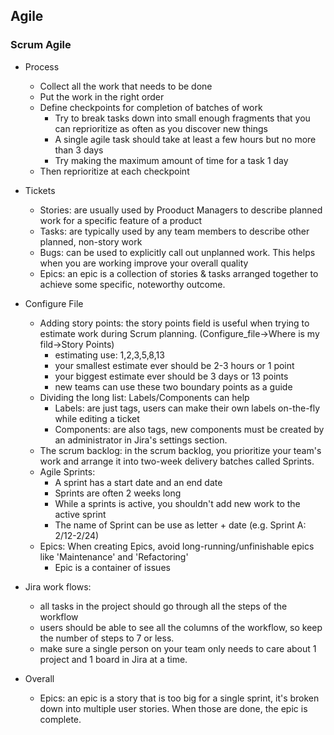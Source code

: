 ## Agile

### Scrum Agile
* Process
    * Collect all the work that needs to be done
    * Put the work in the right order
    * Define checkpoints for completion of batches of work
        * Try to break tasks down into small enough fragments that you can reprioritize as often as you discover new things
        * A single agile task should take at least a few hours but no more than 3 days
        * Try making the maximum amount of time for a task 1 day
    * Then reprioritize at each checkpoint

* Tickets
    * Stories: are usually used by Prooduct Managers to describe planned work for a specific feature of a product       
    * Tasks: are typically used by any team members to describe other planned, non-story work
    * Bugs: can be used to explicitly call out unplanned work. This helps when you are working improve your overall quality
    * Epics: an epic is a collection of stories & tasks arranged together to achieve some specific, noteworthy outcome.

* Configure File
    * Adding story points: the story points field is useful when trying to estimate work during Scrum planning. (Configure_file->Where is my fild->Story Points) 
        * estimating use: 1,2,3,5,8,13
        * your smallest estimate ever should be 2-3 hours or 1 point
        * your biggest estimate ever should be 3 days or 13 points
        * new teams can use these two boundary points as a guide
    * Dividing the long list: Labels/Components can help
        * Labels: are just tags, users can make their own labels on-the-fly while editing a ticket
        * Components: are also tags, new components must be created by an administrator in Jira's settings section. 
    * The scrum backlog: in the scrum backlog, you prioritize your team's work and arrange it into two-week delivery batches called Sprints.    
    * Agile Sprints: 
        * A sprint has a start date and an end date
        * Sprints are often 2 weeks long
        * While a sprints is active, you shouldn't add new work to the active sprint
        * The name of Sprint can be use as letter + date (e.g. Sprint A: 2/12-2/24)
    * Epics: When creating Epics, avoid long-running/unfinishable epics like 'Maintenance' and 'Refactoring'
        * Epic is a container of issues

* Jira work flows:
    * all tasks in the project should go through all the steps of the workflow
    * users should be able to see all the columns of the workflow, so keep the number of steps to 7 or less.
    * make sure a single person on your team only needs to care about 1 project and 1 board in Jira at a time.

* Overall
    * Epics: an epic is a story that is too big for a single sprint, it's broken down into multiple user stories. When those are done, the epic is complete.

